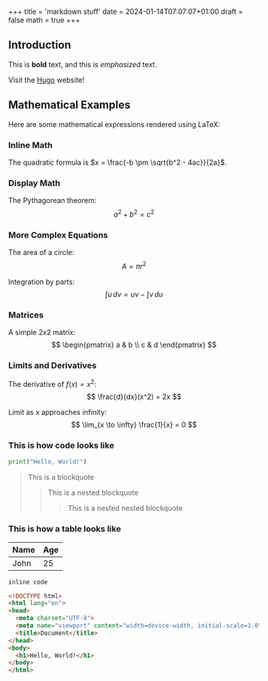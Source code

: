 +++
title = 'markdown stuff'
date = 2024-01-14T07:07:07+01:00
draft = false
math = true
+++
## Introduction

This is **bold** text, and this is *emphasized* text.

Visit the [Hugo](https://gohugo.io) website!

## Mathematical Examples

Here are some mathematical expressions rendered using LaTeX:

### Inline Math
The quadratic formula is $x = \frac{-b \pm \sqrt{b^2 - 4ac}}{2a}$.

### Display Math
The Pythagorean theorem:
$$
a^2 + b^2 = c^2
$$

### More Complex Equations
The area of a circle:
$$
A = \pi r^2
$$

Integration by parts:
$$
\int u \, dv = uv - \int v \, du
$$

### Matrices
A simple 2x2 matrix:
$$
\begin{pmatrix}
a & b \\
c & d
\end{pmatrix}
$$

### Limits and Derivatives
The derivative of $f(x) = x^2$:
$$
\frac{d}{dx}(x^2) = 2x
$$

Limit as x approaches infinity:
$$
\lim_{x \to \infty} \frac{1}{x} = 0
$$

### This is how code looks like
```python
print("Hello, World!")
```
> This is a blockquote
> > This is a nested blockquote
> > > This is a nested nested blockquote


### This is how a table looks like
| Name | Age |
|------|-----|
| John | 25 |

`inline code`

```html
<!DOCTYPE html>
<html lang="en">
<head>
  <meta charset="UTF-8">
  <meta name="viewport" content="width=device-width, initial-scale=1.0">
  <title>Document</title>
</head>
<body>
  <h1>Hello, World!</h1>
</body>
</html>
```